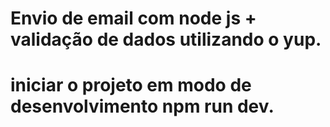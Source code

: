 # Envio de email com node js + validação de dados utilizando o yup.

# iniciar o projeto em modo de desenvolvimento npm run dev.